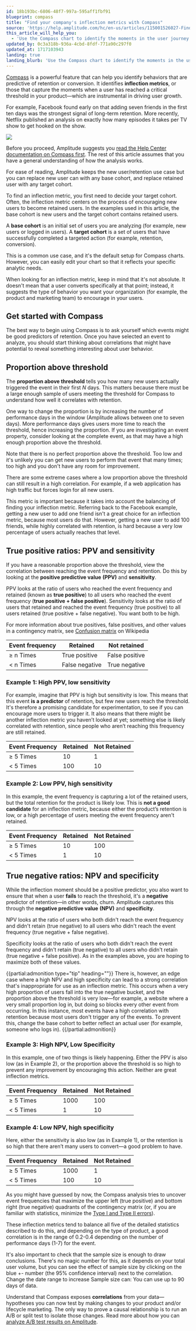 ```yaml
---
id: 18b193bc-6806-48f7-997a-595aff1fbf91
blueprint: compass
title: "Find your company's inflection metrics with Compass"
source: 'https://help.amplitude.com/hc/en-us/articles/115001526027-Find-your-company-s-inflection-metrics-with-Compass'
this_article_will_help_you:
  - 'Use the Compass chart to identify the moments in the user journey that are critical to driving growth'
updated_by: 0c3a318b-936a-4cbd-8fdf-771a90c297f0
updated_at: 1717103943
landing: true
landing_blurb: 'Use the Compass chart to identify the moments in the user journey that are critical to driving growth'
---
```

[Compass](/docs/analytics/charts/compass/compass-aha-moment) is a powerful feature that can help you identify behaviors that are predictive of retention or conversion. It identifies **inflection metrics**, or those that capture the moments when a user has reached a critical threshold in your product—which are instrumental in driving user growth.

For example, Facebook found early on that adding seven friends in the first ten days was the strongest signal of long-term retention. More recently, Netflix published an analysis on exactly how many episodes it takes per TV show to get hooked on the show.

![](/docs/output/img/compass/Screen_Shot_2017-01-18_at_4.22.46_PM.png)

Before you proceed, Amplitude suggests you [read the Help Center documentation on Compass first](/docs/analytics/charts/compass/compass-aha-moment). The rest of this article assumes that you have a general understanding of how the analysis works.

For ease of reading, Amplitude keeps the new user/retention use case but you can replace new user can with any base cohort, and replace retained user with any target cohort.

To find an inflection metric, you first need to decide your target cohort. Often, the inflection metric centers on the process of encouraging new users to become retained users. In the examples used in this article, the base cohort is new users and the target cohort contains retained users.

A **base cohort** is an initial set of users you are analyzing (for example, new users or logged in users). A **target cohort** is a set of users that have successfully completed a targeted action (for example, retention, conversion).

This is a common use case, and it's the default setup for Compass charts. However, you can easily edit your chart so that it reflects your specific analytic needs.

When looking for an inflection metric, keep in mind that it's not absolute. It doesn't mean that a user converts specifically at that point; instead, it suggests the type of behavior you want your organization (for example, the product and marketing team) to encourage in your users. 

## Get started with Compass

The best way to begin using Compass is to ask yourself which events might be good predictors of retention. Once you have selected an event to analyze, you should start thinking about correlations that might have potential to reveal something interesting about user behavior.

## Proportion above threshold

The **proportion above threshold** tells you how many new users actually triggered the event in their first *N* days. This matters because there must be a large enough sample of users meeting the threshold for Compass to understand how well it correlates with retention.

One way to change the proportion is by increasing the number of performance days in the window (Amplitude allows between one to seven days). More performance days gives users more time to reach the threshold, hence increasing the proportion. If you are investigating an event property, consider looking at the complete event, as that may have a high enough proportion above the threshold.

Note that there is no perfect proportion above the threshold. Too low and it's unlikely you can get new users to perform that event that many times; too high and you don't have any room for improvement.

There are some extreme cases where a low proportion above the threshold can still result in a high correlation. For example, if a web application has high traffic but forces login for all new users.

This metric is important because it takes into account the balancing of finding your inflection metric. Referring back to the Facebook example, getting a new user to add one friend isn't a great choice for an inflection metric, because most users do that. However, getting a new user to add 100 friends, while highly correlated with retention, is hard because a very low percentage of users actually reaches that level.

## True positive ratios: PPV and sensitivity

If you have a reasonable proportion above the threshold, view the correlation between reaching the event frequency and retention. Do this by looking at the **positive predictive value** **(PPV)** and **sensitivity**.

PPV looks at the ratio of users who reached the event frequency and retained (known as **true positive**) to all users who reached the event frequency (**true positive + false positive**). Sensitivity looks at the ratio of users that retained and reached the event frequency (true positive) to all users retained (true positive + false negative). You want both to be high.

For more information about true positives, false positives, and other values in a contingency matrix, see [Confusion matrix](https://en.wikipedia.org/wiki/Confusion_matrix) on Wikipedia

| **Event frequency** | **Retained** | **Not retained** |
| --- | --- | --- |
| ≥ n Times | True positive | False positive |
| < n Times | False negative | True negative |

### Example 1: High PPV, low sensitivity

For example, imagine that PPV is high but sensitivity is low. This means that this event **is a predictor** of retention, but few new users reach the threshold. It's therefore a promising candidate for experimentation, to see if you can encourage more users to trigger it. It also means that there might be another inflection metric you haven’t looked at yet; something else is likely correlated with retention, since people who aren’t reaching this frequency are still retained.

| **Event Frequency** | **Retained** | **Not Retained** |
| --- | --- | --- |
| ≥ 5 Times | 10 | 1 |
| < 5 Times | 100 | 10 |

### Example 2: Low PPV, high sensitivity

In this example, the event frequency is capturing a lot of the retained users, but the total retention for the product is likely low. This is **not a good candidate** for an inflection metric, because either the product’s retention is low, or a high percentage of users meeting the event frequency aren't retained.

| **Event Frequency** | **Retained** | **Not Retained** |
| --- | --- | --- |
| ≥ 5 Times | 10 | 100 |
| < 5 Times | 1 | 10 |

## True negative ratios: NPV and specificity

While the inflection moment should be a positive predictor, you also want to ensure that when a user **fails** to reach the threshold, it's a **negative** predictor of retention—in other words, churn. Amplitude captures this through the **negative predictive value** **(NPV)** and **specificity**.

NPV looks at the ratio of users who both didn't reach the event frequency and didn't retain (true negative) to all users who didn't reach the event frequency (true negative + false negative).

Specificity looks at the ratio of users who both didn't reach the event frequency and didn't retain (true negative) to all users who didn't retain (true negative + false positive). As in the examples above, you are hoping to maximize both of these values.

{{partial:admonition type="tip" heading=""}}
There is, however, an edge case where a high NPV and high specificity can lead to a strong correlation that's inappropriate for use as an inflection metric. This occurs when a very high proportion of users fall into the true negative bucket, and the proportion above the threshold is very low—for example, a website where a very small proportion log in, but doing so blocks every other event from occurring. In this instance, most events have a high correlation with retention because most users don't trigger any of the events. To prevent this, change the base cohort to better reflect an actual user (for example, someone who logs in).
{{/partial:admonition}}

### Example 3: High NPV, Low Specificity

In this example, one of two things is likely happening. Either the PPV is also low (as in Example 2), or the proportion above the threshold is so high to prevent any improvement by encouraging this action. Neither are great inflection metrics.

| **Event Frequency** | **Retained** | **Not Retained** |
| --- | --- | --- |
| ≥ 5 Times | 1000 | 100 |
| < 5 Times | 1 | 10 |

### Example 4: Low NPV, high specificity

Here, either the sensitivity is also low (as in Example 1), or the retention is so high that there aren’t many users to convert—a good problem to have.

| **Event Frequency** | **Retained** | **Not Retained** |
| --- | --- | --- |
| ≥ 5 Times | 1000 | 1 |
| < 5 Times | 100 | 10 |

As you might have guessed by now, the Compass analysis tries to uncover event frequencies that maximize the upper left (true positive) and bottom right (true negative) quadrants of the contingency matrix (or, if you are familiar with statistics, minimize the [Type I and Type II errors](https://en.wikipedia.org/wiki/Type_I_and_type_II_errors)).  

These inflection metrics tend to balance all five of the detailed statistics described to do this, and depending on the type of product, a good correlation is in the range of 0.2-0.4 depending on the number of performance days (1-7) for the event.

It's also important to check that the sample size is enough to draw conclusions. There's no magic number for this, as it depends on your total user volume, but you can see the effect of sample size by clicking on the blue +- number (the 95% confidence interval) next to the correlation. Change the date range to increase  Sample size can: You can use up to 90 days of data.

Understand that Compass exposes **correlations** from your data—hypotheses you can now test by making changes to your product and/or lifecycle marketing. The only way to prove a causal relationship is to run an A/B or split test to isolate those changes. Read more about how you can [analyze A/B test results on Amplitude](https://help.amplitude.com/hc/en-us/articles/115001580108).

